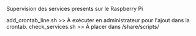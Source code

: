 Supervision des services presents sur le Raspberry Pi

add_crontab_line.sh >> À exécuter en administrateur pour l'ajout dans la crontab.
check_services.sh >> À placer dans /share/scripts/
